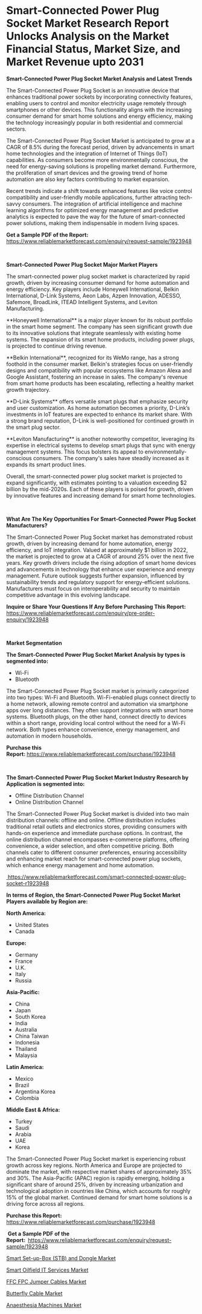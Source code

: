 <p><h1>Smart-Connected Power Plug Socket Market Research Report Unlocks Analysis on the Market Financial Status, Market Size, and Market Revenue upto 2031</h1></p><p><strong>Smart-Connected Power Plug Socket Market Analysis and Latest Trends</strong></p>
<p><p>The Smart-Connected Power Plug Socket is an innovative device that enhances traditional power sockets by incorporating connectivity features, enabling users to control and monitor electricity usage remotely through smartphones or other devices. This functionality aligns with the increasing consumer demand for smart home solutions and energy efficiency, making the technology increasingly popular in both residential and commercial sectors.</p><p>The Smart-Connected Power Plug Socket Market is anticipated to grow at a CAGR of 8.5% during the forecast period, driven by advancements in smart home technologies and the integration of Internet of Things (IoT) capabilities. As consumers become more environmentally conscious, the need for energy-saving solutions is propelling market demand. Furthermore, the proliferation of smart devices and the growing trend of home automation are also key factors contributing to market expansion.</p><p>Recent trends indicate a shift towards enhanced features like voice control compatibility and user-friendly mobile applications, further attracting tech-savvy consumers. The integration of artificial intelligence and machine learning algorithms for optimized energy management and predictive analytics is expected to pave the way for the future of smart-connected power solutions, making them indispensable in modern living spaces.</p></p>
<p><strong>Get a Sample PDF of the Report:&nbsp;</strong> <a href="https://www.reliablemarketforecast.com/enquiry/request-sample/1923948?utm_campaign=1398&utm_medium=2&utm_source=Github&utm_content=ia&utm_term=24102024&utm_id=smart-connected-power-plug-socket">https://www.reliablemarketforecast.com/enquiry/request-sample/1923948</a></p>
<p>&nbsp;</p>
<p><strong>Smart-Connected Power Plug Socket Major Market Players</strong></p>
<p><p>The smart-connected power plug socket market is characterized by rapid growth, driven by increasing consumer demand for home automation and energy efficiency. Key players include Honeywell International, Belkin International, D-Link Systems, Aeon Labs, Azpen Innovation, ADESSO, Safemore, BroadLink, ITEAD Intelligent Systems, and Leviton Manufacturing.</p><p>**Honeywell International** is a major player known for its robust portfolio in the smart home segment. The company has seen significant growth due to its innovative solutions that integrate seamlessly with existing home systems. The expansion of its smart home products, including power plugs, is projected to continue driving revenue.</p><p>**Belkin International**, recognized for its WeMo range, has a strong foothold in the consumer market. Belkin's strategies focus on user-friendly designs and compatibility with popular ecosystems like Amazon Alexa and Google Assistant, fostering an increase in sales. The company's revenue from smart home products has been escalating, reflecting a healthy market growth trajectory.</p><p>**D-Link Systems** offers versatile smart plugs that emphasize security and user customization. As home automation becomes a priority, D-Link’s investments in IoT features are expected to enhance its market share. With a strong brand reputation, D-Link is well-positioned for continued growth in the smart plug sector.</p><p>**Leviton Manufacturing** is another noteworthy competitor, leveraging its expertise in electrical systems to develop smart plugs that sync with energy management systems. This focus bolsters its appeal to environmentally-conscious consumers. The company's sales have steadily increased as it expands its smart product lines.</p><p>Overall, the smart-connected power plug socket market is projected to expand significantly, with estimates pointing to a valuation exceeding $2 billion by the mid-2020s. Each of these players is poised for growth, driven by innovative features and increasing demand for smart home technologies.</p></p>
<p>&nbsp;</p>
<p><strong>What Are The Key Opportunities For Smart-Connected Power Plug Socket Manufacturers?</strong></p>
<p><p>The Smart-Connected Power Plug Socket market has demonstrated robust growth, driven by increasing demand for home automation, energy efficiency, and IoT integration. Valued at approximately $1 billion in 2022, the market is projected to grow at a CAGR of around 25% over the next five years. Key growth drivers include the rising adoption of smart home devices and advancements in technology that enhance user experience and energy management. Future outlook suggests further expansion, influenced by sustainability trends and regulatory support for energy-efficient solutions. Manufacturers must focus on interoperability and security to maintain competitive advantage in this evolving landscape.</p></p>
<p><strong>Inquire or Share Your Questions If Any Before Purchasing This Report:</strong> <a href="https://www.reliablemarketforecast.com/enquiry/pre-order-enquiry/1923948?utm_campaign=1398&utm_medium=2&utm_source=Github&utm_content=ia&utm_term=24102024&utm_id=smart-connected-power-plug-socket">https://www.reliablemarketforecast.com/enquiry/pre-order-enquiry/1923948</a></p>
<p>&nbsp;</p>
<p><strong>Market Segmentation</strong></p>
<p><strong>The Smart-Connected Power Plug Socket Market Analysis by types is segmented into:</strong></p>
<p><ul><li>Wi-Fi</li><li>Bluetooth</li></ul></p>
<p><p>The Smart-Connected Power Plug Socket market is primarily categorized into two types: Wi-Fi and Bluetooth. Wi-Fi-enabled plugs connect directly to a home network, allowing remote control and automation via smartphone apps over long distances. They often support integrations with smart home systems. Bluetooth plugs, on the other hand, connect directly to devices within a short range, providing local control without the need for a Wi-Fi network. Both types enhance convenience, energy management, and automation in modern households.</p></p>
<p><strong>Purchase this Report:&nbsp;</strong><a href="https://www.reliablemarketforecast.com/purchase/1923948?utm_campaign=1398&utm_medium=2&utm_source=Github&utm_content=ia&utm_term=24102024&utm_id=smart-connected-power-plug-socket">https://www.reliablemarketforecast.com/purchase/1923948</a></p>
<p>&nbsp;</p>
<p><strong>The Smart-Connected Power Plug Socket Market Industry Research by Application is segmented into:</strong></p>
<p><ul><li>Offline Distribution Channel</li><li>Online Distribution Channel</li></ul></p>
<p><p>The Smart-Connected Power Plug Socket market is divided into two main distribution channels: offline and online. Offline distribution includes traditional retail outlets and electronics stores, providing consumers with hands-on experience and immediate purchase options. In contrast, the online distribution channel encompasses e-commerce platforms, offering convenience, a wider selection, and often competitive pricing. Both channels cater to different consumer preferences, ensuring accessibility and enhancing market reach for smart-connected power plug sockets, which enhance energy management and home automation.</p></p>
<p><a href="https://www.reliablemarketforecast.com/smart-connected-power-plug-socket-r1923948?utm_campaign=1398&utm_medium=2&utm_source=Github&utm_content=ia&utm_term=24102024&utm_id=smart-connected-power-plug-socket">&nbsp;https://www.reliablemarketforecast.com/smart-connected-power-plug-socket-r1923948</a></p>
<p><strong>In terms of Region, the Smart-Connected Power Plug Socket Market Players available by Region are:</strong></p>
<p>
    <p> <strong> North America: </strong>
        <ul>
            <li>United States</li>
            <li>Canada</li>
        </ul>
        </p> 
    <p> <strong> Europe: </strong>
        <ul>
            <li>Germany</li>
            <li>France</li>
            <li>U.K.</li>
            <li>Italy</li>
            <li>Russia</li>
        </ul>
        </p> 
    <p> <strong> Asia-Pacific: </strong>
        <ul>
            <li>China</li>
            <li>Japan</li>
            <li>South Korea</li>
            <li>India</li>
            <li>Australia</li>
            <li>China Taiwan</li>
            <li>Indonesia</li>
            <li>Thailand</li>
            <li>Malaysia</li>
        </ul>
        </p> 
    <p> <strong> Latin America: </strong>
        <ul>
            <li>Mexico</li>
            <li>Brazil</li>
            <li>Argentina Korea</li>
            <li>Colombia</li>
        </ul>
        </p> 
    <p> <strong> Middle East & Africa: </strong>
        <ul>
            <li>Turkey</li>
            <li>Saudi</li>
            <li>Arabia</li>
            <li>UAE</li>
            <li>Korea</li>
        </ul>
    </p>
    </p>
<p><p>The Smart-Connected Power Plug Socket market is experiencing robust growth across key regions. North America and Europe are projected to dominate the market, with respective market shares of approximately 35% and 30%. The Asia-Pacific (APAC) region is rapidly emerging, holding a significant share of around 25%, driven by increasing urbanization and technological adoption in countries like China, which accounts for roughly 15% of the global market. Continued demand for smart home solutions is a driving force across all regions.</p></p>
<p><strong>Purchase this Report: </strong><a href="https://www.reliablemarketforecast.com/purchase/1923948?utm_campaign=1398&utm_medium=2&utm_source=Github&utm_content=ia&utm_term=24102024&utm_id=smart-connected-power-plug-socket">https://www.reliablemarketforecast.com/purchase/1923948</a></p>
<p>&nbsp;<strong>Get a Sample PDF of the Report:&nbsp;&nbsp;</strong><a href="https://www.reliablemarketforecast.com/enquiry/request-sample/1923948?utm_campaign=1398&utm_medium=2&utm_source=Github&utm_content=ia&utm_term=24102024&utm_id=smart-connected-power-plug-socket">https://www.reliablemarketforecast.com/enquiry/request-sample/1923948</a></p>
<p><strong></strong></p>
<p><p><a href="https://github.com/connornew3y/Market-Research-Report-List-1/blob/main/smart-set-up-box-stb-and-dongle-market.md?utm_campaign=1398&utm_medium=2&utm_source=Github&utm_content=ia&utm_term=24102024&utm_id=smart-connected-power-plug-socket">Smart Set-up-Box (STB) and Dongle Market</a></p><p><a href="https://github.com/angilauio/Market-Research-Report-List-1/blob/main/smart-oilfield-it-services-market.md?utm_campaign=1398&utm_medium=2&utm_source=Github&utm_content=ia&utm_term=24102024&utm_id=smart-connected-power-plug-socket">Smart Oilfield IT Services Market</a></p><p><a href="https://www.linkedin.com/pulse/charting-future-comprehensive-analysis-global-ffc-fpc-jumper-zakbe?utm_campaign=1398&utm_medium=2&utm_source=Github&utm_content=ia&utm_term=24102024&utm_id=smart-connected-power-plug-socket">FFC FPC Jumper Cables Market</a></p><p><a href="https://www.linkedin.com/pulse/butterfly-cable-market-navigating-challenges-unlocking-8atoe?utm_campaign=1398&utm_medium=2&utm_source=Github&utm_content=ia&utm_term=24102024&utm_id=smart-connected-power-plug-socket">Butterfly Cable Market</a></p><p><a href="https://www.linkedin.com/pulse/global-perspectives-anaesthesia-machines-market-trends-forecast-z68cf?utm_campaign=1398&utm_medium=2&utm_source=Github&utm_content=ia&utm_term=24102024&utm_id=smart-connected-power-plug-socket">Anaesthesia Machines Market</a></p></p>